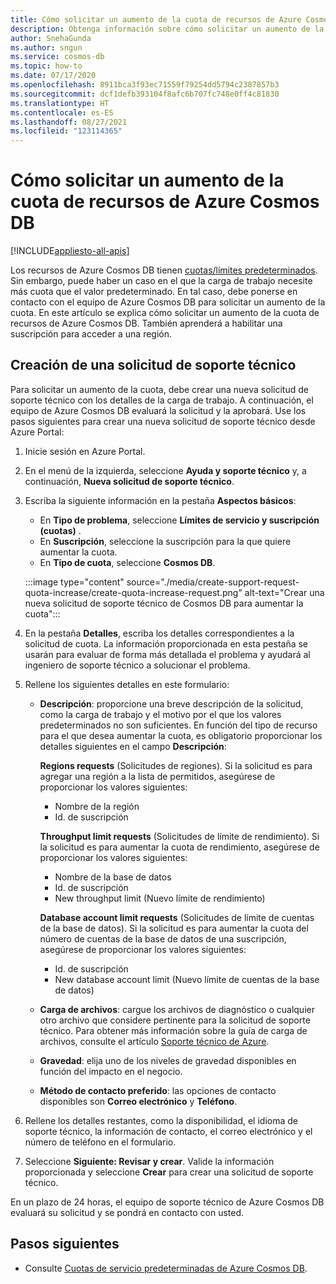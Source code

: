 ```yaml
---
title: Cómo solicitar un aumento de la cuota de recursos de Azure Cosmos DB
description: Obtenga información sobre cómo solicitar un aumento de la cuota de recursos de Azure Cosmos DB. También aprenderá a habilitar una suscripción para acceder a una región.
author: SnehaGunda
ms.author: sngun
ms.service: cosmos-db
ms.topic: how-to
ms.date: 07/17/2020
ms.openlocfilehash: 8911bca3f93ec71559f79254dd5794c2387857b3
ms.sourcegitcommit: dcf1defb393104f8afc6b707fc748e0ff4c81830
ms.translationtype: HT
ms.contentlocale: es-ES
ms.lasthandoff: 08/27/2021
ms.locfileid: "123114365"
---
```

# <a name="how-to-request-quota-increase-for-azure-cosmos-db-resources"></a>Cómo solicitar un aumento de la cuota de recursos de Azure Cosmos DB
[!INCLUDE[appliesto-all-apis](../includes/appliesto-all-apis.md)]

Los recursos de Azure Cosmos DB tienen [cuotas/límites predeterminados](../concepts-limits.md). Sin embargo, puede haber un caso en el que la carga de trabajo necesite más cuota que el valor predeterminado. En tal caso, debe ponerse en contacto con el equipo de Azure Cosmos DB para solicitar un aumento de la cuota. En este artículo se explica cómo solicitar un aumento de la cuota de recursos de Azure Cosmos DB. También aprenderá a habilitar una suscripción para acceder a una región.

## <a name="create-a-new-support-request"></a>Creación de una solicitud de soporte técnico

Para solicitar un aumento de la cuota, debe crear una nueva solicitud de soporte técnico con los detalles de la carga de trabajo. A continuación, el equipo de Azure Cosmos DB evaluará la solicitud y la aprobará. Use los pasos siguientes para crear una nueva solicitud de soporte técnico desde Azure Portal:

1. Inicie sesión en Azure Portal.

1. En el menú de la izquierda, seleccione **Ayuda y soporte técnico** y, a continuación, **Nueva solicitud de soporte técnico**.

1. Escriba la siguiente información en la pestaña **Aspectos básicos**:

   * En **Tipo de problema**, seleccione **Límites de servicio y suscripción (cuotas)** .
   * En **Suscripción**, seleccione la suscripción para la que quiere aumentar la cuota.
   * En **Tipo de cuota**, seleccione **Cosmos DB**.

   :::image type="content" source="./media/create-support-request-quota-increase/create-quota-increase-request.png" alt-text="Crear una nueva solicitud de soporte técnico de Cosmos DB para aumentar la cuota":::

1. En la pestaña **Detalles**, escriba los detalles correspondientes a la solicitud de cuota. La información proporcionada en esta pestaña se usarán para evaluar de forma más detallada el problema y ayudará al ingeniero de soporte técnico a solucionar el problema.

1. Rellene los siguientes detalles en este formulario:

   * **Descripción**: proporcione una breve descripción de la solicitud, como la carga de trabajo y el motivo por el que los valores predeterminados no son suficientes. En función del tipo de recurso para el que desea aumentar la cuota, es obligatorio proporcionar los detalles siguientes en el campo **Descripción**:

     **Regions requests** (Solicitudes de regiones). Si la solicitud es para agregar una región a la lista de permitidos, asegúrese de proporcionar los valores siguientes:

        * Nombre de la región
        * Id. de suscripción

     **Throughput limit requests** (Solicitudes de límite de rendimiento). Si la solicitud es para aumentar la cuota de rendimiento, asegúrese de proporcionar los valores siguientes:

        * Nombre de la base de datos
        * Id. de suscripción
        * New throughput limit (Nuevo límite de rendimiento)

     **Database account limit requests** (Solicitudes de límite de cuentas de la base de datos). Si la solicitud es para aumentar la cuota del número de cuentas de la base de datos de una suscripción, asegúrese de proporcionar los valores siguientes:

       * Id. de suscripción
       * New database account limit (Nuevo límite de cuentas de la base de datos)

   * **Carga de archivos**: cargue los archivos de diagnóstico o cualquier otro archivo que considere pertinente para la solicitud de soporte técnico. Para obtener más información sobre la guía de carga de archivos, consulte el artículo [Soporte técnico de Azure](../../azure-portal/supportability/how-to-manage-azure-support-request.md#upload-files).

   * **Gravedad**: elija uno de los niveles de gravedad disponibles en función del impacto en el negocio.

   * **Método de contacto preferido**: las opciones de contacto disponibles son **Correo electrónico** y **Teléfono**.

1. Rellene los detalles restantes, como la disponibilidad, el idioma de soporte técnico, la información de contacto, el correo electrónico y el número de teléfono en el formulario.

1. Seleccione **Siguiente: Revisar y crear**. Valide la información proporcionada y seleccione **Crear** para crear una solicitud de soporte técnico.

En un plazo de 24 horas, el equipo de soporte técnico de Azure Cosmos DB evaluará su solicitud y se pondrá en contacto con usted.

## <a name="next-steps"></a>Pasos siguientes

* Consulte [Cuotas de servicio predeterminadas de Azure Cosmos DB](../concepts-limits.md).
